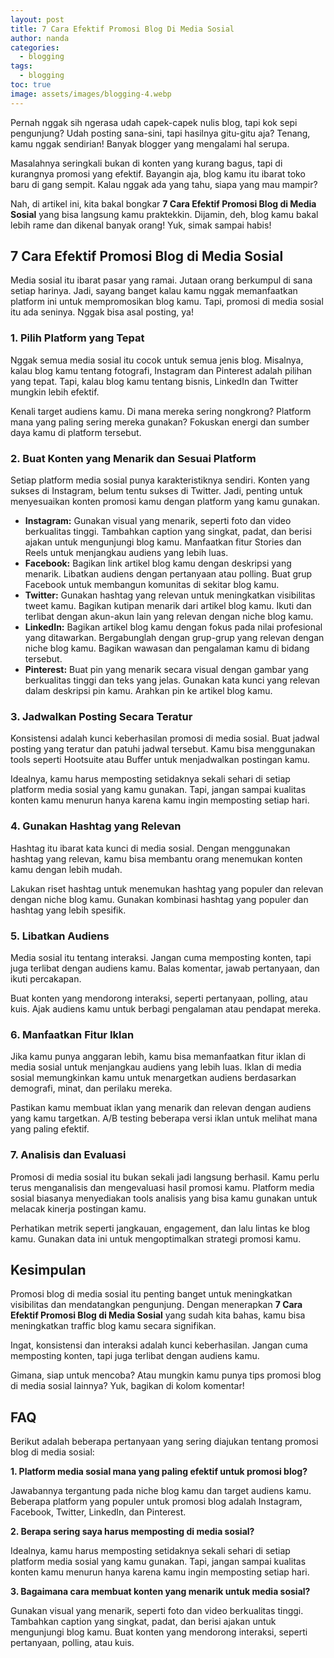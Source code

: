 ```yaml
---
layout: post
title: 7 Cara Efektif Promosi Blog Di Media Sosial
author: nanda
categories:
  - blogging
tags:
  - blogging
toc: true
image: assets/images/blogging-4.webp
---
```



Pernah nggak sih ngerasa udah capek-capek nulis blog, tapi kok sepi pengunjung? Udah posting sana-sini, tapi hasilnya gitu-gitu aja? Tenang, kamu nggak sendirian! Banyak blogger yang mengalami hal serupa.

Masalahnya seringkali bukan di konten yang kurang bagus, tapi di kurangnya promosi yang efektif. Bayangin aja, blog kamu itu ibarat toko baru di gang sempit. Kalau nggak ada yang tahu, siapa yang mau mampir?

Nah, di artikel ini, kita bakal bongkar **7 Cara Efektif Promosi Blog di Media Sosial** yang bisa langsung kamu praktekkin. Dijamin, deh, blog kamu bakal lebih rame dan dikenal banyak orang! Yuk, simak sampai habis!

## 7 Cara Efektif Promosi Blog di Media Sosial

Media sosial itu ibarat pasar yang ramai. Jutaan orang berkumpul di sana setiap harinya. Jadi, sayang banget kalau kamu nggak memanfaatkan platform ini untuk mempromosikan blog kamu. Tapi, promosi di media sosial itu ada seninya. Nggak bisa asal posting, ya!

### 1\. Pilih Platform yang Tepat

Nggak semua media sosial itu cocok untuk semua jenis blog. Misalnya, kalau blog kamu tentang fotografi, Instagram dan Pinterest adalah pilihan yang tepat. Tapi, kalau blog kamu tentang bisnis, LinkedIn dan Twitter mungkin lebih efektif.

Kenali target audiens kamu. Di mana mereka sering nongkrong? Platform mana yang paling sering mereka gunakan? Fokuskan energi dan sumber daya kamu di platform tersebut.

### 2\. Buat Konten yang Menarik dan Sesuai Platform

Setiap platform media sosial punya karakteristiknya sendiri. Konten yang sukses di Instagram, belum tentu sukses di Twitter. Jadi, penting untuk menyesuaikan konten promosi kamu dengan platform yang kamu gunakan.

- **Instagram:** Gunakan visual yang menarik, seperti foto dan video berkualitas tinggi. Tambahkan caption yang singkat, padat, dan berisi ajakan untuk mengunjungi blog kamu. Manfaatkan fitur Stories dan Reels untuk menjangkau audiens yang lebih luas.
- **Facebook:** Bagikan link artikel blog kamu dengan deskripsi yang menarik. Libatkan audiens dengan pertanyaan atau polling. Buat grup Facebook untuk membangun komunitas di sekitar blog kamu.
- **Twitter:** Gunakan hashtag yang relevan untuk meningkatkan visibilitas tweet kamu. Bagikan kutipan menarik dari artikel blog kamu. Ikuti dan terlibat dengan akun-akun lain yang relevan dengan niche blog kamu.
- **LinkedIn:** Bagikan artikel blog kamu dengan fokus pada nilai profesional yang ditawarkan. Bergabunglah dengan grup-grup yang relevan dengan niche blog kamu. Bagikan wawasan dan pengalaman kamu di bidang tersebut.
- **Pinterest:** Buat pin yang menarik secara visual dengan gambar yang berkualitas tinggi dan teks yang jelas. Gunakan kata kunci yang relevan dalam deskripsi pin kamu. Arahkan pin ke artikel blog kamu.

### 3\. Jadwalkan Posting Secara Teratur

Konsistensi adalah kunci keberhasilan promosi di media sosial. Buat jadwal posting yang teratur dan patuhi jadwal tersebut. Kamu bisa menggunakan tools seperti Hootsuite atau Buffer untuk menjadwalkan postingan kamu.

Idealnya, kamu harus memposting setidaknya sekali sehari di setiap platform media sosial yang kamu gunakan. Tapi, jangan sampai kualitas konten kamu menurun hanya karena kamu ingin memposting setiap hari.

### 4\. Gunakan Hashtag yang Relevan

Hashtag itu ibarat kata kunci di media sosial. Dengan menggunakan hashtag yang relevan, kamu bisa membantu orang menemukan konten kamu dengan lebih mudah.

Lakukan riset hashtag untuk menemukan hashtag yang populer dan relevan dengan niche blog kamu. Gunakan kombinasi hashtag yang populer dan hashtag yang lebih spesifik.

### 5\. Libatkan Audiens

Media sosial itu tentang interaksi. Jangan cuma memposting konten, tapi juga terlibat dengan audiens kamu. Balas komentar, jawab pertanyaan, dan ikuti percakapan.

Buat konten yang mendorong interaksi, seperti pertanyaan, polling, atau kuis. Ajak audiens kamu untuk berbagi pengalaman atau pendapat mereka.

### 6\. Manfaatkan Fitur Iklan

Jika kamu punya anggaran lebih, kamu bisa memanfaatkan fitur iklan di media sosial untuk menjangkau audiens yang lebih luas. Iklan di media sosial memungkinkan kamu untuk menargetkan audiens berdasarkan demografi, minat, dan perilaku mereka.

Pastikan kamu membuat iklan yang menarik dan relevan dengan audiens yang kamu targetkan. A/B testing beberapa versi iklan untuk melihat mana yang paling efektif.

### 7\. Analisis dan Evaluasi

Promosi di media sosial itu bukan sekali jadi langsung berhasil. Kamu perlu terus menganalisis dan mengevaluasi hasil promosi kamu. Platform media sosial biasanya menyediakan tools analisis yang bisa kamu gunakan untuk melacak kinerja postingan kamu.

Perhatikan metrik seperti jangkauan, engagement, dan lalu lintas ke blog kamu. Gunakan data ini untuk mengoptimalkan strategi promosi kamu.

## Kesimpulan

Promosi blog di media sosial itu penting banget untuk meningkatkan visibilitas dan mendatangkan pengunjung. Dengan menerapkan **7 Cara Efektif Promosi Blog di Media Sosial** yang sudah kita bahas, kamu bisa meningkatkan traffic blog kamu secara signifikan.

Ingat, konsistensi dan interaksi adalah kunci keberhasilan. Jangan cuma memposting konten, tapi juga terlibat dengan audiens kamu.

Gimana, siap untuk mencoba? Atau mungkin kamu punya tips promosi blog di media sosial lainnya? Yuk, bagikan di kolom komentar!

## FAQ

Berikut adalah beberapa pertanyaan yang sering diajukan tentang promosi blog di media sosial:

**1\. Platform media sosial mana yang paling efektif untuk promosi blog?**

Jawabannya tergantung pada niche blog kamu dan target audiens kamu. Beberapa platform yang populer untuk promosi blog adalah Instagram, Facebook, Twitter, LinkedIn, dan Pinterest.

**2\. Berapa sering saya harus memposting di media sosial?**

Idealnya, kamu harus memposting setidaknya sekali sehari di setiap platform media sosial yang kamu gunakan. Tapi, jangan sampai kualitas konten kamu menurun hanya karena kamu ingin memposting setiap hari.

**3\. Bagaimana cara membuat konten yang menarik untuk media sosial?**

Gunakan visual yang menarik, seperti foto dan video berkualitas tinggi. Tambahkan caption yang singkat, padat, dan berisi ajakan untuk mengunjungi blog kamu. Buat konten yang mendorong interaksi, seperti pertanyaan, polling, atau kuis.

